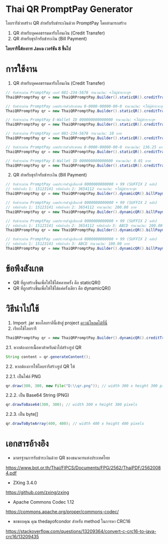 # Thai QR PromptPay Generator

ไลบรารีช่วยสร้าง QR สำหรับรับชำระเงินด้วย PromptPay โดยสามารถสร้าง
1. QR สำหรับบุคคลธรรมดารับโอนเงิน (Credit Transfer)
2. QR สำหรับธุรกิจรับชำระเงิน (Bill Payment)

**ไลบรารีนี้ต้องการ Java เวอร์ชัน 8 ขึ้นไป**

# การใช้งาน
1. QR สำหรับบุคคลธรรมดารับโอนเงิน (Credit Transfer)

```java
// รับชำระผ่าน PromptPay เบอร์ 081-234-5678 จำนวนเงิน: <ให้ผู้ชำระระบุ>
ThaiQRPromptPay qr = new ThaiQRPromptPay.Builder().staticQR().creditTransfer().mobileNumber("0812345678").build();

// รับชำระผ่าน PromptPay เลขประจำตัวประชาชน 0-0000-00000-00-0 จำนวนเงิน: <ให้ผู้ชำระระบุ>
ThaiQRPromptPay qr = new ThaiQRPromptPay.Builder().staticQR().creditTransfer().nationalId("0000000000000").build();

// รับชำระผ่าน PromptPay E-Wallet ID 000000000000000 จำนวนเงิน: <ให้ผู้ชำระระบุ>
ThaiQRPromptPay qr = new ThaiQRPromptPay.Builder().staticQR().creditTransfer().eWalletId("000000000000000").build();

// รับชำระผ่าน PromptPay เบอร์ 081-234-5678 จำนวนเงิน: 10 บาท
ThaiQRPromptPay qr = new ThaiQRPromptPay.Builder().staticQR().creditTransfer().mobileNumber("0812345678").amount(new BigDecimal("10.00")).build();

// รับชำระผ่าน PromptPay เลขประจำตัวประชาชน 0-0000-00000-00-0 จำนวนเงิน: 136.25 บาท
ThaiQRPromptPay qr = new ThaiQRPromptPay.Builder().staticQR().creditTransfer().nationalId("0000000000000").amount(new BigDecimal("136.25")).build();

// รับชำระผ่าน PromptPay E-Wallet ID 000000000000000 จำนวนเงิน: 0.01 บาท
ThaiQRPromptPay qr = new ThaiQRPromptPay.Builder().staticQR().creditTransfer().eWalletId("000000000000000").amount(new BigDecimal("0.01")).build();
```

2. QR สำหรับธุรกิจรับชำระเงิน (Bill Payment)

```java
// รับชำระผ่าน PromptPay เลขประจำตัวผู้เสียภาษี 0000000000000 + 99 (SUFFIX 2 หลัก)
// รหัสอ้างอิง 1: 15123141 รหัสอ้างอิง 2: 3654112 จำนวนเงิน: <ให้ผู้ชำระระบุ>
ThaiQRPromptPay qr = new ThaiQRPromptPay.Builder().dynamicQR().billPayment().billerId("000000000000099").ref1("15123141").ref2("3654112").build();

// รับชำระผ่าน PromptPay เลขประจำตัวผู้เสียภาษี 0000000000000 + 99 (SUFFIX 2 หลัก)
// รหัสอ้างอิง 1: 15123141 รหัสอ้างอิง 2: 3654112 จำนวนเงิน: 200.00 บาท
ThaiQRPromptPay qr = new ThaiQRPromptPay.Builder().dynamicQR().billPayment().billerId("000000000000099").ref1("15123141").ref2("3654112").amount(new BigDecimal("200.00")).build();

// รับชำระผ่าน PromptPay เลขประจำตัวผู้เสียภาษี 0000000000000 + 99 (SUFFIX 2 หลัก)
// รหัสอ้างอิง 1: 15123141 รหัสอ้างอิง 2: 3654112 รหัสอ้างอิง 3: ABCD จำนวนเงิน: 200.00 บาท
ThaiQRPromptPay qr = new ThaiQRPromptPay.Builder().dynamicQR().billPayment().billerId("000000000000099").ref1("15123141").ref2("3654112").ref3("ABCD").amount(new BigDecimal("200.00")).build();

// รับชำระผ่าน PromptPay เลขประจำตัวผู้เสียภาษี 0000000000000 + 99 (SUFFIX 2 หลัก)
// รหัสอ้างอิง 1: 15123141 รหัสอ้างอิง 3: ABCD จำนวนเงิน: 100.00 บาท
ThaiQRPromptPay qr = new ThaiQRPromptPay.Builder().dynamicQR().billPayment().billerId("000000000000099").ref1("15123141").ref3("ABCD").amount(new BigDecimal("100.00")).build();

```

# ข้อพึงสังเกต
- QR ที่ถูกสร้างขึ้นเพื่อให้ใช้ได้หลายครั้ง คือ staticQR()
- QR ที่ถูกสร้างขึ้นเพื่อให้ใช้ได้แค่ครั้งเดียว คือ dynamicQR()

# วิธีนำไปใช้
1. Import .jar ของไลบราลีนี้เข้าสู่ project [ดาวน์โหลดได้ที่นี่](https://github.com/pheerathach/promptpay/raw/master/promptpay.jar)
2. เรียกใช้ไลบรารี
```java
ThaiQRPromptPay qr = new ThaiQRPromptPay.Builder().dynamicQR().creditTransfer().mobileNumber("0812345678").amount(new BigDecimal("100.00")).build();
```
2.1. หากต้องการเนื้อหาสำหรับนำไปสร้างรูป QR
```java
String content = qr.generateContent();
```
2.2. หากต้องการให้ไลบรารีสร้างรูป QR ให้

  2.2.1. เป็นไฟล์ PNG
```java
qr.draw(300, 300, new File("D:\\qr.png")); // width 300 x height 300 pixels | save to D:\qr.png
```

  2.2.2. เป็น Base64 String (PNG)
```java
qr.drawToBase64(300, 300); // width 300 x height 300 pixels
```

  2.2.3. เป็น byte[]
```java
qr.drawToByteArray(400, 400); // width 400 x height 400 pixels
```

# เอกสารอ้างอิง
- มาตรฐานการรับชำระเงินด้วย QR ของธนาคารแห่งประเทศไทย

https://www.bot.or.th/Thai/FIPCS/Documents/FPG/2562/ThaiPDF/25620084.pdf

- ZXing 3.4.0

https://github.com/zxing/zxing

- Apache Commons Codec 1.12

https://commons.apache.org/proper/commons-codec/

- ขอขอบคุณ คุณ thedayofcondor สำหรับ method ในการหา CRC16

https://stackoverflow.com/questions/13209364/convert-c-crc16-to-java-crc16/13209435

